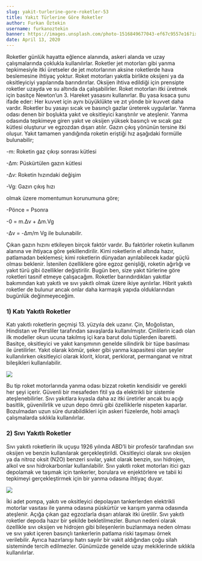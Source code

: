 ```yaml
---
slug: yakit-turlerine-gore-roketler-53
title: Yakıt Türlerine Göre Roketler
author: Furkan Öztekin
username: furkanoztekin
banner: https://images.unsplash.com/photo-1516849677043-ef67c9557e16?ixlib=rb-1.2.1&ixid=eyJhcHBfaWQiOjEyMDd9&auto=format&fit=crop&w=500&q=60
date: April 13, 2020
---
```


Roketler günlük hayatta eğlence alanında, askeri alanda ve uzay çalışmalarında çoklukla kullanılırlar. Roketler jet motorları gibi yanma tepkimesiyle itki üretseler de jet motorlarının aksine roketlerde hava beslemesine ihtiyaç yoktur. Roket motorları yakıtla birlikte oksijeni ya da oksitleyiciyi yapılarında barındırırlar. Oksijen ihtiva edildiği için prensipte roketler uzayda ve su altında da çalışabilirler. Roket motorları itki üretmek için basitçe Newton’un 3. Hareket yasasını kullanırlar. Bu yasa kısaca şunu ifade eder: Her kuvvet için aynı büyüklükte ve zıt yönde bir kuvvet daha vardır. Roketler bu yasayı sıcak ve basınçlı gazlar üreterek uygularlar. Yanma odası denen bir boşlukta yakıt ve oksitleyici karıştırılır ve ateşlenir. Yanma odasında tepkimeye giren yakıt ve oksijen yüksek basınçlı ve sıcak gaz kütlesi oluşturur ve egzozdan dışarı atılır. Gazın çıkış yönünün tersine itki oluşur. Yakıt tamamen yandığında roketin eriştiği hız aşağıdaki formülle bulunabilir;

-m: Roketin gaz çıkışı sonrası kütlesi

-Δm: Püskürtülen gazın kütlesi

-Δv: Roketin hızındaki değişim

-Vg: Gazın çıkış hızı

olmak üzere momentumun korunumuna göre;

-Pönce = Psonra

-0 = m.Δv + Δm.Vg

-Δv = -Δm/m Vg ile bulunabilir.

Çıkan gazın hızını etkileyen birçok faktör vardır. Bu faktörler roketin kullanım alanına ve ihtiyaca göre şekillendirilir. Kimi roketlerin el altında hazır, patlamadan beklemesi; kimi roketlerin dünyadan ayrılabilecek kadar güçlü olması beklenir. İstenilen özelliklere göre egzoz genişliği, roketin ağırlığı ve yakıt türü gibi özellikler değiştirilir. Bugün ben, size yakıt türlerine göre roketleri tasnif etmeye çalışacağım. Roketler barındırdıkları yakıtlar bakımından katı yakıtlı ve sıvı yakıtlı olmak üzere ikiye ayrılırlar. Hibrit yakıtlı roketler de bulunur ancak onlar daha karmaşık yapıda olduklarından bugünlük değinmeyeceğim.

### 1) Katı Yakıtlı Roketler
Katı yakıtlı roketlerin geçmişi 13. yüzyıla dek uzanır. Çin, Moğolistan, Hindistan ve Persliler tarafından savaşlarda kullanılmıştır. Çinlilerin icadı olan ilk modeller okun ucuna takılmış içi kara barut dolu tüplerden ibaretti. Basitçe, oksitleyici ve yakıt karışımının genelde silindirik bir tüpe basılması ile üretilirler. Yakıt olarak kömür, şeker gibi yanma kapasitesi olan şeyler kullanılırken oksitleyici olarak klorit, klorat, perklorat, permanganat ve nitrat bileşikleri kullanılabilir.

![](https://upload.wikimedia.org/wikipedia/commons/thumb/3/35/Solid-Fuel_Rocket_Diagram.svg/220px-Solid-Fuel_Rocket_Diagram.svg.png)

Bu tip roket motorlarında yanma odası bizzat roketin kendisidir ve gerekli her şeyi içerir. Güvenli bir mesafeden fitil ya da elektrikli bir sistemle ateşlenebilirler. Sıvı yakıtlara kıyasla daha az itki üretirler ancak bu açığı basitlik, güvenilirlik ve uzun depo ömrü gibi özelliklerle nispeten kaparlar. Bozulmadan uzun süre durabildikleri için askeri füzelerde, hobi amaçlı çalışmalarda sıklıkla kullanılırlar.

### 2) Sıvı Yakıtlı Roketler
Sıvı yakıtlı roketlerin ilk uçuşu 1926 yılında ABD’li bir profesör tarafından sıvı oksijen ve benzin kullanılarak gerçekleştirildi. Oksitleyici olarak sıvı oksijen ya da nitroz oksit (N2O) benzeri sıvılar, yakıt olarak benzin, sıvı hidrojen, alkol ve sıvı hidrokarbonlar kullanılabilir. Sıvı yakıtlı roket motorları itici gazı depolamak ve taşımak için tankerler, borulara ve enjektörlere ve tabii ki tepkimeyi gerçekleştirmek için bir yanma odasına ihtiyaç duyar.

![](https://upload.wikimedia.org/wikipedia/commons/thumb/b/b9/Liquid-Fuel_Rocket_Diagram.svg/300px-Liquid-Fuel_Rocket_Diagram.svg.png)

İki adet pompa, yakıtı ve oksitleyici depolayan tankerlerden elektrikli motorlar vasıtası ile yanma odasına püskürtür ve karışım yanma odasında ateşlenir. Açığa çıkan gaz egzozlarla dışarı atılarak itki üretilir. Sıvı yakıtlı roketler depoda hazır bir şekilde bekletilmezler. Bunun nedeni olarak özellikle sıvı oksijen ve hidrojen gibi bileşenlerin buzlanmaya neden olması ve sıvı yakıt içeren basınçlı tankerlerin patlama riski taşıması örnek verilebilir. Ayrıca hazırlanışı hatrı sayılır bir vakit aldığından çoğu silah sisteminde tercih edilmezler. Günümüzde genelde uzay mekiklerinde sıklıkla kullanılırlar.